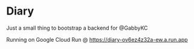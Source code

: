 # Diary

Just a small thing to bootstrap a backend for @GabbyKC

Running on Google Cloud Run @ https://diary-ov6ez4z32a-ew.a.run.app